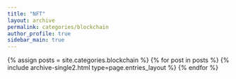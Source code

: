 ```yaml
---
title: "NFT"
layout: archive
permalink: categories/blockchain
author_profile: true
sidebar_main: true
---
```


{% assign posts = site.categories.blockchain %}
{% for post in posts %} {% include archive-single2.html type=page.entries_layout %} {% endfor %}
